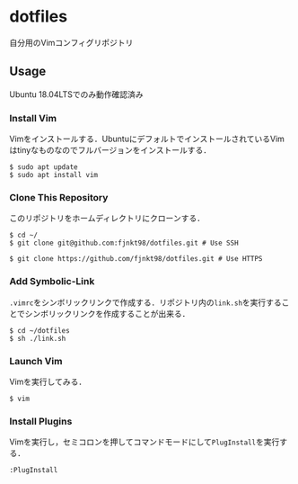 # dotfiles

自分用のVimコンフィグリポジトリ

## Usage

Ubuntu 18.04LTSでのみ動作確認済み

### Install Vim

Vimをインストールする．UbuntuにデフォルトでインストールされているVimはtinyなものなのでフルバージョンをインストールする．

```
$ sudo apt update
$ sudo apt install vim
```

### Clone This Repository

このリポジトリをホームディレクトリにクローンする．

```
$ cd ~/
$ git clone git@github.com:fjnkt98/dotfiles.git # Use SSH

$ git clone https://github.com/fjnkt98/dotfiles.git # Use HTTPS
```

### Add Symbolic-Link

`.vimrc`をシンボリックリンクで作成する．リポジトリ内の`link.sh`を実行することでシンボリックリンクを作成することが出来る．

```
$ cd ~/dotfiles
$ sh ./link.sh
```

### Launch Vim

Vimを実行してみる．

```
$ vim
```

### Install Plugins

Vimを実行し，セミコロンを押してコマンドモードにして`PlugInstall`を実行する．

```
:PlugInstall
```
